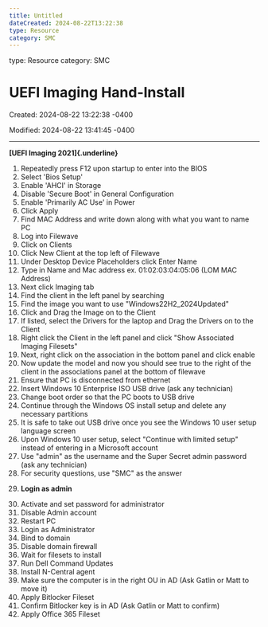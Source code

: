 ```yaml
---
title: Untitled
dateCreated: 2024-08-22T13:22:38
type: Resource
category: SMC
---
```

type: Resource
category: SMC

# UEFI Imaging Hand-Install

Created: 2024-08-22 13:22:38 -0400

Modified: 2024-08-22 13:41:45 -0400

---

**[UEFI Imaging 2021]{.underline}**

1.  Repeatedly press F12 upon startup to enter into the BIOS
2.  Select 'Bios Setup'
3.  Enable 'AHCI' in Storage
4.  Disable 'Secure Boot' in General Configuration
5.  Enable 'Primarily AC Use' in Power
6.  Click Apply
7.  Find MAC Address and write down along with what you want to name PC
8.  Log into Filewave
9.  Click on Clients
10. Click New Client at the top left of Filewave
11. Under Desktop Device Placeholders click Enter Name
12. Type in Name and Mac address ex. 01:02:03:04:05:06 (LOM MAC Address)
13. Next click Imaging tab
14. Find the client in the left panel by searching
15. Find the image you want to use "Windows22H2_2024Updated"
16. Click and Drag the Image on to the Client
17. If listed, select the Drivers for the laptop and Drag the Drivers on to the Client
18. Right click the Client in the left panel and click "Show Associated Imaging Filesets"
19. Next, right click on the association in the bottom panel and click enable
20. Now update the model and now you should see true to the right of the client in the associations panel at the bottom of filewave
21. Ensure that PC is disconnected from ethernet
22. Insert Windows 10 Enterprise ISO USB drive (ask any technician)
23. Change boot order so that the PC boots to USB drive
24. Continue through the Windows OS install setup and delete any necessary partitions
25. It is safe to take out USB drive once you see the Windows 10 user setup language screen
26. Upon Windows 10 user setup, select "Continue with limited setup" instead of entering in a Microsoft account
27. Use "admin" as the username and the Super Secret admin password (ask any technician)
28. For security questions, use "SMC" as the answer

<!-- -->

29. **Login as admin**

<!-- -->

30. Activate and set password for administrator
31. Disable Admin account
32. Restart PC
33. Login as Administrator
34. Bind to domain
35. Disable domain firewall
36. Wait for filesets to install
37. Run Dell Command Updates
38. Install N-Central agent
39. Make sure the computer is in the right OU in AD (Ask Gatlin or Matt to move it)
40. Apply Bitlocker Fileset
41. Confirm Bitlocker key is in AD (Ask Gatlin or Matt to confirm)
42. Apply Office 365 Fileset


